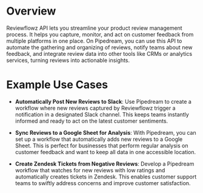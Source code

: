 # Overview

Reviewflowz API lets you streamline your product review management process. It helps you capture, monitor, and act on customer feedback from multiple platforms in one place. On Pipedream, you can use this API to automate the gathering and organizing of reviews, notify teams about new feedback, and integrate review data into other tools like CRMs or analytics services, turning reviews into actionable insights.

# Example Use Cases

- **Automatically Post New Reviews to Slack**: Use Pipedream to create a workflow where new reviews captured by Reviewflowz trigger a notification in a designated Slack channel. This keeps teams instantly informed and ready to act on the latest customer sentiments.

- **Sync Reviews to a Google Sheet for Analysis**: With Pipedream, you can set up a workflow that automatically adds new reviews to a Google Sheet. This is perfect for businesses that perform regular analysis on customer feedback and want to keep all data in one accessible location.

- **Create Zendesk Tickets from Negative Reviews**: Develop a Pipedream workflow that watches for new reviews with low ratings and automatically creates tickets in Zendesk. This enables customer support teams to swiftly address concerns and improve customer satisfaction.
